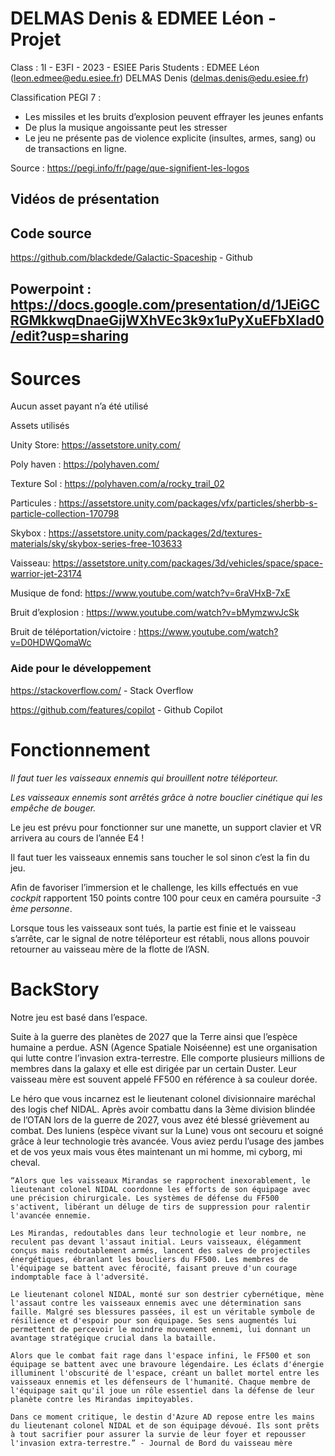 # DELMAS Denis & EDMEE Léon - Projet

Class : 1I - E3FI - 2023 - ESIEE Paris
Students : EDMEE Léon (leon.edmee@edu.esiee.fr)
                   DELMAS Denis (delmas.denis@edu.esiee.fr)

Classification PEGI 7 : 

- Les missiles et les bruits d’explosion peuvent effrayer les jeunes enfants
- De plus la musique angoissante peut les stresser
- Le jeu ne présente pas de violence explicite (insultes, armes, sang) ou de transactions en ligne.



Source : https://pegi.info/fr/page/que-signifient-les-logos

## Vidéos de présentation

## Code source

https://github.com/blackdede/Galactic-Spaceship - Github

## Powerpoint : https://docs.google.com/presentation/d/1JEiGCRGMkkwqDnaeGijWXhVEc3k9x1uPyXuEFbXIad0/edit?usp=sharing

# Sources

Aucun asset payant n’a été utilisé

Assets utilisés

Unity Store: https://assetstore.unity.com/

Poly haven : https://polyhaven.com/

Texture Sol : https://polyhaven.com/a/rocky_trail_02

Particules : https://assetstore.unity.com/packages/vfx/particles/sherbb-s-particle-collection-170798

Skybox : https://assetstore.unity.com/packages/2d/textures-materials/sky/skybox-series-free-103633

Vaisseau: https://assetstore.unity.com/packages/3d/vehicles/space/space-warrior-jet-23174

Musique de fond: https://www.youtube.com/watch?v=6raVHxB-7xE

Bruit d’explosion : https://www.youtube.com/watch?v=bMymzwvJcSk

Bruit de téléportation/victoire : https://www.youtube.com/watch?v=D0HDWQomaWc

### Aide pour le développement

https://stackoverflow.com/ - Stack Overflow

https://github.com/features/copilot - Github Copilot

# Fonctionnement

*Il faut tuer les vaisseaux ennemis qui brouillent notre téléporteur.*

*Les vaisseaux ennemis sont arrêtés grâce à notre bouclier cinétique qui les empêche de bouger.*

Le jeu est prévu pour fonctionner sur une manette, un support clavier et VR arrivera au cours de l’année E4 !

Il faut tuer les vaisseaux ennemis sans toucher le sol sinon c’est la fin du jeu.

Afin de favoriser l’immersion et le challenge, les kills effectués en vue *cockpit* rapportent 150 points contre 100 pour ceux en caméra poursuite *-3 ème personne*.

Lorsque tous les vaisseaux sont tués, la partie est finie et le vaisseau s’arrête, car le signal de notre téléporteur est rétabli, nous allons pouvoir retourner au vaisseau mère de la flotte de l’ASN.

# BackStory

Notre jeu est basé dans l’espace. 

Suite à la guerre des planètes de 2027 que la Terre ainsi que l’espèce humaine a perdue. ASN (Agence Spatiale Noiséenne) est une organisation qui lutte contre l’invasion extra-terrestre. Elle comporte plusieurs millions de membres dans la galaxy et elle est dirigée par un certain Duster. Leur vaisseau mère est souvent appelé FF500 en référence à sa couleur dorée.

Le héro que vous incarnez est le lieutenant colonel divisionnaire maréchal des logis chef NIDAL. Après avoir combattu dans la 3ème division blindée de l’OTAN lors de la guerre de 2027, vous avez été blessé grièvement au combat. Des luniens (espèce vivant sur la Lune) vous ont secouru et soigné grâce à leur technologie très avancée. Vous aviez perdu l’usage des jambes et de vos yeux mais vous êtes maintenant un mi homme, mi cyborg, mi cheval.

`“Alors que les vaisseaux Mirandas se rapprochent inexorablement, le lieutenant colonel NIDAL coordonne les efforts de son équipage avec une précision chirurgicale. Les systèmes de défense du FF500 s'activent, libérant un déluge de tirs de suppression pour ralentir l'avancée ennemie.`

`Les Mirandas, redoutables dans leur technologie et leur nombre, ne reculent pas devant l'assaut initial. Leurs vaisseaux, élégamment conçus mais redoutablement armés, lancent des salves de projectiles énergétiques, ébranlant les boucliers du FF500. Les membres de l'équipage se battent avec férocité, faisant preuve d'un courage indomptable face à l'adversité.`

`Le lieutenant colonel NIDAL, monté sur son destrier cybernétique, mène l'assaut contre les vaisseaux ennemis avec une détermination sans faille. Malgré ses blessures passées, il est un véritable symbole de résilience et d'espoir pour son équipage. Ses sens augmentés lui permettent de percevoir le moindre mouvement ennemi, lui donnant un avantage stratégique crucial dans la bataille.`

`Alors que le combat fait rage dans l'espace infini, le FF500 et son équipage se battent avec une bravoure légendaire. Les éclats d'énergie illuminent l'obscurité de l'espace, créant un ballet mortel entre les vaisseaux ennemis et les défenseurs de l'humanité. Chaque membre de l'équipage sait qu'il joue un rôle essentiel dans la défense de leur planète contre les Mirandas impitoyables.`

`Dans ce moment critique, le destin d'Azure AD repose entre les mains du lieutenant colonel NIDAL et de son équipage dévoué. Ils sont prêts à tout sacrifier pour assurer la survie de leur foyer et repousser l'invasion extra-terrestre.” - Journal de Bord du vaisseau mère` 

